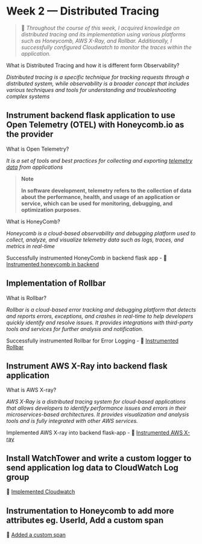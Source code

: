 # Week 2 — Distributed Tracing



>   📝 *Throughout the course of this week, I acquired knowledge on distributed tracing and its implementation using various platforms such as Honeycomb, AWS X-Ray, and Rollbar. Additionally, I successfully configured Cloudwatch to monitor the traces within the application.* 


What is Distributed Tracing and how it is different form Observability?

*Distributed tracing is a specific technique for tracking requests through a distributed system, while observability is a broader concept that includes various techniques and tools for understanding and troubleshooting complex systems*

## Instrument backend flask application to use Open Telemetry (OTEL) with Honeycomb.io as the provider

What is Open Telemetry?

*It is a set of tools and best practices for collecting and exporting <ins> telemetry data</ins> from applications*

>**Note** 
>
>**In software development, telemetry refers to the collection of data about the performance, health, and usage of an application or service, which can be used for monitoring, debugging, and optimization purposes.**

What is HoneyComb?

*Honeycomb is a cloud-based observability and debugging platform used to collect, analyze, and visualize telemetry data such as logs, traces, and metrics in real-time*

Successfully instrumented HoneyComb in backend flask app - 🔗 [Instrumented honeycomb in backend](https://github.com/snehpalkaur/aws-bootcamp-cruddur-2023/commit/17f14df7f10d9e01cba3aca8a4379af69a7f7078)


## Implementation of Rollbar

What is Rollbar?

*Rollbar is a cloud-based error tracking and debugging platform that detects and reports errors, exceptions, and crashes in real-time to help developers quickly identify and resolve issues. It provides integrations with third-party tools and services for further analysis and notification.*

Successfully instrumented Rollbar for Error Logging - 🔗 [Instrumented Rollbar](https://github.com/snehpalkaur/aws-bootcamp-cruddur-2023/commit/07171a37ca092070c9fc042491298619d0cfaccf)

## Instrument AWS X-Ray into backend flask application

What is AWS X-ray?

*AWS X-Ray is a distributed tracing system for cloud-based applications that allows developers to identify performance issues and errors in their microservices-based architectures. It provides visualization and analysis tools and is fully integrated with other AWS services.*

Implemented AWS X-ray into backend flask-app - 🔗 [Instrumented AWS X-ray](https://github.com/snehpalkaur/aws-bootcamp-cruddur-2023/commit/214308e4f5300fb53e0458f124eb668d317012c4)

## Install WatchTower and write a custom logger to send application log data to CloudWatch Log group

🔗 [Implemented Cloudwatch](https://github.com/snehpalkaur/aws-bootcamp-cruddur-2023/commit/80a38b6f50ce8d4f707b6630cc1e13b4fdadfb52)


## Instrumentation to Honeycomb to add more attributes eg. UserId, Add a custom span
🔗 [Added a custom span](https://github.com/snehpalkaur/aws-bootcamp-cruddur-2023/commit/b19b15b9ecf56a86aa66aaeb31785efc8a4d0653)
